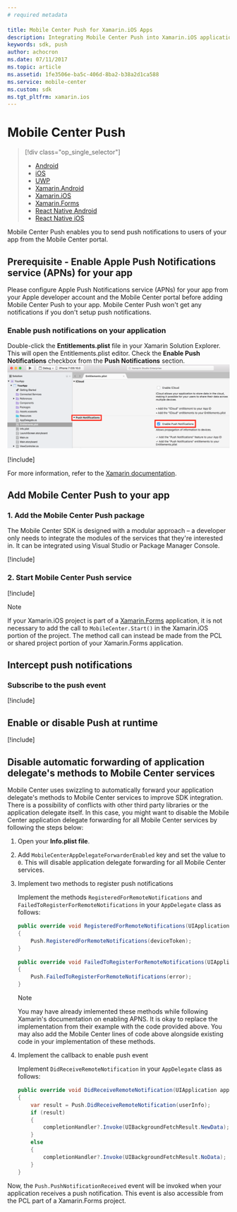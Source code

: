 ```yaml
---
# required metadata

title: Mobile Center Push for Xamarin.iOS Apps
description: Integrating Mobile Center Push into Xamarin.iOS applications
keywords: sdk, push
author: achocron
ms.date: 07/11/2017
ms.topic: article
ms.assetid: 1fe3506e-ba5c-406d-8ba2-b38a2d1ca588
ms.service: mobile-center
ms.custom: sdk
ms.tgt_pltfrm: xamarin.ios
---
```


# Mobile Center Push

> [!div class="op_single_selector"]
> * [Android](android.md)
> * [iOS](ios.md)
> * [UWP](uwp.md)
> * [Xamarin.Android](xamarin-android.md)
> * [Xamarin.iOS](xamarin-ios.md)
> * [Xamarin.Forms](xamarin-forms.md)
> * [React Native Android](react-native-android.md)
> * [React Native iOS](react-native-ios.md)

Mobile Center Push enables you to send push notifications to users of your app from the Mobile Center portal.

## Prerequisite - Enable Apple Push Notifications service (APNs) for your app

Please configure Apple Push Notifications service (APNs) for your app from your Apple developer account and the Mobile Center portal before adding Mobile Center Push to your app. Mobile Center Push won't get any notifications if you don't setup push notifications.

### Enable push notifications on your application

Double-click the **Entitlements.plist** file in your Xamarin Solution Explorer. This will open the Entitlements.plist editor. Check the **Enable Push Notifications** checkbox from the **Push Notifications** section.
![enable-push-capability](images/xamarin-ios-enable-push-capability.png)

[!include[](apns-setup.md)]

For more information, refer to the [Xamarin documentation](https://developer.xamarin.com/guides/ios/platform_features/introduction-to-ios10/user-notifications/enhanced-user-notifications/#Configuring-the-Remote-Notifications-Environment).

## Add Mobile Center Push to your app

### 1. Add the Mobile Center Push package

The Mobile Center SDK is designed with a modular approach – a developer only needs to integrate the modules of the services that they're interested in. It can be integrated using Visual Studio or Package Manager Console.

[!include[](add-nuget.md)]

### 2. Start Mobile Center Push service

[!include[](start-push.md)]

>[!NOTE]
>If your Xamarin.iOS project is part of a [Xamarin.Forms](xamarin-forms.md) application, it is not necessary to add the call to `MobileCenter.Start()` in the Xamarin.iOS portion of the project. The method call can instead be made from the PCL or shared project portion of your Xamarin.Forms application.

## Intercept push notifications

### Subscribe to the push event

[!include[](push-callbacks.md)]

## Enable or disable Push at runtime

[!include[](enable-or-disable.md)]

## Disable automatic forwarding of application delegate's methods to Mobile Center services

Mobile Center uses swizzling to automatically forward your application delegate's methods to Mobile Center services to improve SDK integration. There is a possibility of conflicts with other third party libraries or the application delegate itself. In this case, you might want to disable the Mobile Center application delegate forwarding for all Mobile Center services by following the steps below:

1. Open your **Info.plist file**.
2. Add `MobileCenterAppDelegateForwarderEnabled` key and set the value to `0`. This will disable application delegate forwarding for all Mobile Center services.
3. Implement two methods to register push notifications

    Implement the methods `RegisteredForRemoteNotifications` and `FailedToRegisterForRemoteNotifications` in your `AppDelegate` class as follows:

    ```csharp
    public override void RegisteredForRemoteNotifications(UIApplication application, NSData deviceToken)
    {
        Push.RegisteredForRemoteNotifications(deviceToken);
    }
    ```

    ```csharp
    public override void FailedToRegisterForRemoteNotifications(UIApplication application, NSError error)
    {
        Push.FailedToRegisterForRemoteNotifications(error);
    }
    ```

    >[!NOTE]
    >You may have already imlemented these methods while following Xamarin's documentation on enabling APNS. It is okay to replace the implementation from their example with the code provided above. You may also add the Mobile Center lines of code above alongside existing code in your implementation of these methods.

4. Implement the callback to enable push event

    Implement `DidReceiveRemoteNotification` in your `AppDelegate` class as follows:

    ```csharp
    public override void DidReceiveRemoteNotification(UIApplication application, NSDictionary userInfo, System.Action<UIBackgroundFetchResult> completionHandler)
    {
        var result = Push.DidReceiveRemoteNotification(userInfo);
        if (result)
        {
            completionHandler?.Invoke(UIBackgroundFetchResult.NewData);
        }
        else
        {
            completionHandler?.Invoke(UIBackgroundFetchResult.NoData);
        }
    }
    ```

Now, the `Push.PushNotificationReceived` event will be invoked when your application receives a push notification. This event is also accessible from the PCL part of a Xamarin.Forms project.

